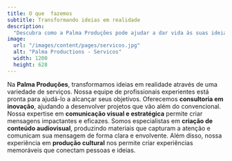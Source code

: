 ```yaml
---
title: O que  fazemos
subtitle: Transformando ideias em realidade
description:
  "Descubra como a Palma Produções pode ajudar a dar vida às suas ideias. Oferecemos uma variedade de serviços, incluindo consultoria em inovação, comunicação visual e estratégica, criação de conteúdo audiovisual e produção cultural. Nossa equipe de profissionais experientes está pronta para ajudá-lo a alcançar seus objetivos."
image:
  url: "/images/content/pages/servicos.jpg"
  alt: "Palma Productions - Servicos"
  width: 1200
  height: 628
---
```


Na **Palma Produções**, transformamos ideias em realidade através de uma variedade de serviços. Nossa equipe de profissionais experientes está pronta para ajudá-lo a alcançar seus objetivos. Oferecemos **consultoria em inovação**, ajudando a desenvolver projetos que vão além do convencional. Nossa expertise em **comunicação visual e estratégica** permite criar mensagens impactantes e eficazes. Somos especialistas em **criação de conteúdo audiovisual**, produzindo materiais que capturam a atenção e comunicam sua mensagem de forma clara e envolvente. Além disso, nossa experiência em **produção cultural** nos permite criar experiências memoráveis que conectam pessoas e ideias.

